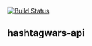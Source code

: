 [![Build Status](https://img.shields.io/circleci/project/github/levsthings/hashtagwars-api.svg?style=flat-square)](https://circleci.com/gh/monolambda/hashtagwars-api.svg?style=svg)

## hashtagwars-api
